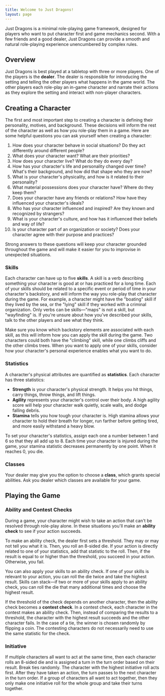 ```yaml
---
title: Welcome to Just Dragons!
layout: page
---
```


Just Dragons is a minimal role-playing game framework, designed for players who want to put character first and game mechanics second. With a few friends and a good dealer, Just Dragons can provide a smooth and natural role-playing experience unencumbered by complex rules.

## Overview

Just Dragons is best played at a tabletop with three or more players. One of the players is the **dealer**. The dealer is responsible for introducing the setting and telling the other players what happens in the game world. The other players each role-play an in-game character and narrate their actions as they explore the setting and interact with non-player characters.

## Creating a Character

The first and most important step to creating a character is defining their personality, motives, and background. These decisions will inform the rest of the character as well as how you role-play them in a game. Here are some helpful questions you can ask yourself when creating a character:

1. How does your character behave in social situations? Do they act differently around different people?
2. What does your character want? What are their priorities?
3. How does your character live? What do they do every day?
4. How has your character's life and personality changed over time? What's their background, and how did that shape who they are now?
5. What is your character's physicality, and how is it related to their personality?
6. What material possessions does your character have? Where do they keep them?
7. Does your character have any friends or relations? How have they influenced your character's ideals?
8. Who has your character influenced and inspired? Are they known and recognized by strangers?
9. What is your character's culture, and how has it influenced their beliefs and way of life?
10. Is your character part of an organization or society? Does your character agree with their purpose and practices?

Strong answers to these questions will keep your character grounded throughout the game and will make it easier for you to improvise in unexpected situations.

### Skills

Each character can have up to five **skills**. A skill is a verb describing something your character is good at or has practiced for a long time. Each of your skills should be related to a specific event or period of time in your character's backstory, and will inform the way you role-play that character during the game. For example, a character might have the "boating" skill if they lived by the sea, or the "lying" skill if they worked with a criminal organization. Only verbs can be skills&mdash;"maps" is not a skill, but "wayfinding" is. If you're unsure about how you've described your skills, talk to the other players and see what they think.

Make sure you know which backstory elements are associated with each skill, as this will inform how you can apply the skill during the game. Two characters could both have the "climbing" skill, while one climbs cliffs and the other climbs trees. When you want to apply one of your skills, consider how your character's personal experience enables what you want to do.

### Statistics

A character's physical attributes are quantified as **statistics**. Each character has three statistics:

- **Strength** is your character's physical strength. It helps you hit things, carry things, throw things, and lift things.
- **Agility** represents your character's control over their body. A high agility score will help your character walk quietly, scale walls, and dodge falling debris.
- **Stamina** tells you how tough your character is. High stamina allows your character to hold their breath for longer, run farther before getting tired, and more easily withstand a heavy blow.

To set your character's statistics, assign each one a number between 1 and 6 so that they all add up to 8. Each time your character is injured during the game, your stamina statistic decreases permanently by one point. When it reaches 0, you die.

### Classes

Your dealer may give you the option to choose a **class**, which grants special abilities. Ask you dealer which classes are available for your game.

## Playing the Game

### Ability and Contest Checks

During a game, your character might wish to take an action that can't be resolved through role-play alone. In these situations you'll make an **ability check** to see if your action succeeds.

To make an ability check, the dealer first sets a threshold. They may or may not tell you what it is. Then, you roll an 8-sided die. If your action is directly related to one of your statistics, add that statistic to the roll. Then, if the result is equal to or higher than the threshold, you succeed in your action. Otherwise, you fail.

You can also apply your skills to an ability check. If one of your skills is relevant to your action, you can roll the die twice and take the highest result. Skills can stack&mdash;if two or more of your skills apply to an ability check, you can roll the die that many additional times and choose the highest result.

If the threshold of the check depends on another character, then the ability check becomes a **contest check**. In a contest check, each character in the contest makes an ability check. Then, instead of comparing the results to a threshold, the character with the highest result succeeds and the other character fails. In the case of a tie, the winner is chosen randomly by flipping a coin. The contesting characters do not necessarily need to use the same statistic for the check.

### Initiative

If multiple characters all want to act at the same time, then each character rolls an 8-sided die and is assigned a turn in the turn order based on their result. Break ties randomly. The character with the highest initiative roll acts first. After they have taken an action, the turn passes to the next character in the turn order. If a group of characters all want to act together, then they only make one initiative roll for the whole group and take their turns together.
